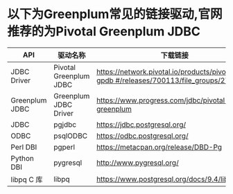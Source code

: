 # 以下为Greenplum常见的链接驱动,官网推荐的为Pivotal Greenplum JDBC

| API            | 驱动名称               | 下载链接                                                     |
| -------------- | ---------------------- | ------------------------------------------------------------ |
| JDBC Driver    | Pivotal Greenplum JDBC | [https://network.pivotal.io/products/pivotal-gpdb #/releases/700113/file_groups/2702](https://network.pivotal.io/products/pivotal-gpdb#/releases/700113/file_groups/2702) |
| Greenplum JDBC | Greenplum JDBC Driver  | https://www.progress.com/jdbc/pivotal-greenplum              |
| JDBC           | pgjdbc                 | https://jdbc.postgresql.org/                                 |
| ODBC           | psqlODBC               | https://odbc.postgresql.org/                                 |
| Perl DBI       | pgperl                 | https://metacpan.org/release/DBD-Pg                          |
| Python DBI     | pygresql               | http://www.pygresql.org/                                     |
| libpq C 库     | libpq                  | https://www.postgresql.org/docs/9.4/libpq.html               |